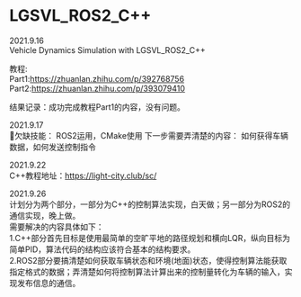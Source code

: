 # LGSVL_ROS2_C++
2021.9.16  
Vehicle Dynamics Simulation with LGSVL_ROS2_C++  

教程:  
Part1:https://zhuanlan.zhihu.com/p/392768756  
Part2:https://zhuanlan.zhihu.com/p/393079410

结果记录：成功完成教程Part1的内容，没有问题。

2021.9.17  
欠缺技能：
ROS2运用，CMake使用
下一步需要弄清楚的内容：
如何获得车辆数据，如何发送控制指令

2021.9.22  
C++教程地址：https://light-city.club/sc/

2021.9.26  
计划分为两个部分，一部分为C++的控制算法实现，白天做；另一部分为ROS2的通信实现，晚上做。  
需要解决的内容具体如下：  
1.C++部分首先目标是使用最简单的空旷平地的路径规划和横向LQR，纵向目标为简单PID，算法代码的结构应该符合基本的结构要求。  
2.ROS2部分要搞清楚如何获取车辆状态和环境(地面)状态，使得控制算法能获取指定格式的数据；弄清楚如何将控制算法计算出来的控制量转化为车辆的输入，实现发布信息的通信。